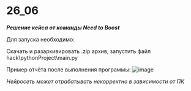 # 26_06

***Решение кейса от команды Need to Boost***

Для запуска необходимо:

Скачать и разархивировать .zip архив, запустить файл hack\pythonProject\main.py

Пример отчёта после выполнения программы: 
![image](https://github.com/SupremeSoviet/26_06/assets/112272101/a07f2e26-6d9c-4fe6-b76c-53525045bf41)


*Нейросеть может отрабатывать некорректно в зависимости от ПК*
